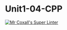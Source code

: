 # Unit1-04-CPP
[![Mr Coxall's Super Linter](https://github.com/ICS3U-Programming-JosephK/Unit1-04-CPP/workflows/Mr%20Coxall's%20Super%20Linter/badge.svg)](https://github.com/ICS3U-Programming-JosephK/Unit1-04-CPP/actions/)

